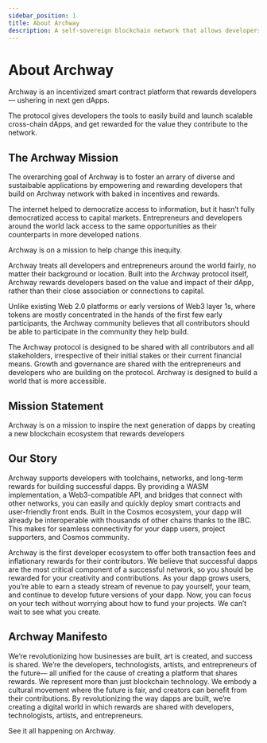 ```yaml
---
sidebar_position: 1
title: About Archway
description: A self-sovereign blockchain network that allows developers to express and get rewarded for their creativity.
---
```


# About Archway

Archway is an incentivized smart contract platform that rewards developers — ushering in next gen dApps.

The protocol gives developers the tools to easily build and launch scalable cross-chain dApps, and get rewarded for the value they contribute to the network.

## The Archway Mission

The overarching goal of Archway is to foster an arrary of diverse and sustaibable applications by empowering and rewarding developers that build on Archway network with baked in incentives and rewards.  

The internet helped to democratize access to information, but it hasn’t fully democratized access to capital markets. Entrepreneurs and developers around the world lack access to the same opportunities as their counterparts in more developed nations.

Archway is on a mission to help change this inequity. 

Archway treats all developers and entrepreneurs around the world fairly, no matter their background or location. Built into the Archway protocol itself, Archway rewards developers based on the value and impact of their dApp, rather than their close association or connections to capital.

Unlike existing Web 2.0 platforms or early versions of Web3 layer 1s, where tokens are mostly concentrated in the hands of the first few early participants, the Archway community believes that all contributors should be able to participate in the community they help build.

The Archway protocol is designed to be shared with all contributors and all stakeholders, irrespective of their initial stakes or their current financial means. Growth and governance are shared with the entrepreneurs and developers who are building on the protocol. Archway is designed to build a world that is more accessible.


## Mission Statement

Archway is on a mission to inspire the next generation of dapps by creating a new blockchain ecosystem that rewards developers

## Our Story 

Archway supports developers with toolchains, networks, and long-term rewards for building successful dapps. By providing a WASM implementation, a Web3-compatible API, and bridges that connect with other networks, you can easily and quickly deploy smart contracts and user-friendly front ends. Built in the Cosmos ecosystem, your dapp will already be interoperable with thousands of other chains thanks to the IBC. This makes for seamless connectivity for your dapp users, project supporters, and Cosmos community.

Archway is the first developer ecosystem to offer both transaction fees and inflationary rewards for their contributors. We believe that successful dapps are the most critical component of a successful network, so you should be rewarded for your creativity and contributions. As your dapp grows users, you’re able to earn a steady stream of revenue to pay yourself, your team, and continue to develop future versions of your dapp. Now, you can focus on your tech without worrying about how to fund your projects. We can’t wait to see what you create.

## Archway Manifesto

We’re revolutionizing how businesses are built, art is created, and success is shared. We’re the developers, technologists, artists, and entrepreneurs of the future— all unified for the cause of creating a platform that shares rewards. We represent more than just blockchain technology. We embody a cultural movement where the future is fair, and creators can benefit from their contributions. By revolutionizing the way dapps are built, we’re creating a digital world in which rewards are shared with developers, technologists, artists, and entrepreneurs. 

See it all happening on Archway.
